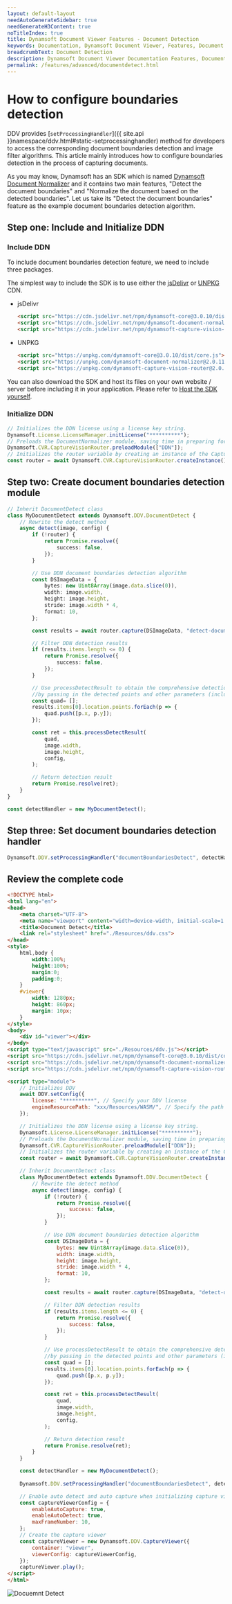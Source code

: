 ```yaml
---
layout: default-layout
needAutoGenerateSidebar: true
needGenerateH3Content: true
noTitleIndex: true
title: Dynamsoft Document Viewer Features - Document Detection
keywords: Documentation, Dynamsoft Document Viewer, Features, Document Detection
breadcrumbText: Document Detection
description: Dynamsoft Document Viewer Documentation Features, Document Detection
permalink: /features/advanced/documentdetect.html
---
```


# How to configure boundaries detection

DDV provides [`setProcessingHandler`]({{ site.api }}namespace/ddv.html#static-setprocessinghandler) method for developers to access the corresponding document boundaries detection and image filter algorithms. This article mainly introduces how to configure boundaries detection in the process of capturing documents.

As you may know, Dynamsoft has an SDK which is named [Dynamsoft Document Normalizer](https://www.dynamsoft.com/document-normalizer/docs/web/programming/javascript/user-guide/index.html#check-the-code) and it contains two main features, "Detect the document boundaries" and "Normalize the document based on the detected boundaries". Let us take its "Detect the document boundaries" feature as the example document boundaries detection algorithm.

## Step one: Include and Initialize DDN

### Include DDN

To include document boundaries detection feature, we need to include three packages.

The simplest way to include the SDK is to use either the [jsDelivr](https://jsdelivr.com/) or [UNPKG](https://unpkg.com/) CDN.

- jsDelivr

  ```html
  <script src="https://cdn.jsdelivr.net/npm/dynamsoft-core@3.0.10/dist/core.js"></script>
  <script src="https://cdn.jsdelivr.net/npm/dynamsoft-document-normalizer@2.0.11/dist/ddn.js"></script>
  <script src="https://cdn.jsdelivr.net/npm/dynamsoft-capture-vision-router@2.0.11/dist/cvr.js"></script>
  ```

- UNPKG

  ```html
  <script src="https://unpkg.com/dynamsoft-core@3.0.10/dist/core.js"></script>
  <script src="https://unpkg.com/dynamsoft-document-normalizer@2.0.11/dist/ddn.js"></script>
  <script src="https://unpkg.com/dynamsoft-capture-vision-router@2.0.11/dist/cvr.js"></script>
  ```

You can also download the SDK and host its files on your own website / server before including it in your application. Please refer to [Host the SDK yourself](https://www.dynamsoft.com/document-normalizer/docs/web/programming/javascript/user-guide/index.html#host-the-sdk-yourself).

### Initialize DDN

```typescript
// Initializes the DDN license using a license key string.
Dynamsoft.License.LicenseManager.initLicense("**********"); 
// Preloads the DocumentNormalizer module, saving time in preparing for document border detection.
Dynamsoft.CVR.CaptureVisionRouter.preloadModule(["DDN"]); 
// Initializes the router variable by creating an instance of the CaptureVisionRouter class.
const router = await Dynamsoft.CVR.CaptureVisionRouter.createInstance(); 
```

## Step two: Create document boundaries detection module

```typescript
// Inherit DocumentDetect class
class MyDocumentDetect extends Dynamsoft.DDV.DocumentDetect {
    // Rewrite the detect method
    async detect(image, config) {
        if (!router) {
            return Promise.resolve({
                success: false,
            });
        }

        // Use DDN document boundaries detection algorithm
        const DSImageData = {
            bytes: new Uint8Array(image.data.slice(0)),
            width: image.width,
            height: image.height,
            stride: image.width * 4,
            format: 10,
        };

        const results = await router.capture(DSImageData, "detect-document-boundaries");

        // Filter DDN detection results
        if (results.items.length <= 0) {
            return Promise.resolve({
                success: false,
            });
        }

        // Use processDetectResult to obtain the comprehensive detection result DocumentDetectResult 
        //by passing in the detected points and other parameters (including confidence, status, etc.).
        const quad= [];
        results.items[0].location.points.forEach(p => {
            quad.push([p.x, p.y]);
        });

        const ret = this.processDetectResult(
            quad,
            image.width,
            image.height,
            config,
        );

        // Return detection result
        return Promise.resolve(ret);
    }
}

const detectHandler = new MyDocumentDetect();
```

## Step three: Set document boundaries detection handler

```typescript
Dynamsoft.DDV.setProcessingHandler("documentBoundariesDetect", detectHandler);
```

## Review the complete code

```html
<!DOCTYPE html>
<html lang="en">
<head>
    <meta charset="UTF-8">
    <meta name="viewport" content="width=device-width, initial-scale=1.0">
    <title>Document Detect</title>
    <link rel="stylesheet" href="./Resources/ddv.css">
</head>
<style>
    html,body {
        width:100%;
        height:100%;
        margin:0;
        padding:0;
    }
    #viewer{
        width: 1280px;
        height: 860px;
        margin: 10px;
    }
</style>
<body>
    <div id="viewer"></div>
</body>
<script type="text/javascript" src="./Resources/ddv.js"></script>
<script src="https://cdn.jsdelivr.net/npm/dynamsoft-core@3.0.10/dist/core.js"></script>
<script src="https://cdn.jsdelivr.net/npm/dynamsoft-document-normalizer@2.0.11/dist/ddn.js"></script>
<script src="https://cdn.jsdelivr.net/npm/dynamsoft-capture-vision-router@2.0.11/dist/cvr.js"></script>

<script type="module">
    // Initializes DDV
    await DDV.setConfig({
        license: "**********", // Specify your DDV license
        engineResourcePath: "xxx/Resources/WASM/", // Specify the path should lead to a folder containing the distributed WASM files.
    });

    // Initializes the DDN license using a license key string.
    Dynamsoft.License.LicenseManager.initLicense("**********"); 
    // Preloads the DocumentNormalizer module, saving time in preparing for document border detection.
    Dynamsoft.CVR.CaptureVisionRouter.preloadModule(["DDN"]); 
    // Initializes the router variable by creating an instance of the CaptureVisionRouter class.
    const router = await Dynamsoft.CVR.CaptureVisionRouter.createInstance(); 

    // Inherit DocumentDetect class
    class MyDocumentDetect extends Dynamsoft.DDV.DocumentDetect {
        // Rewrite the detect method
        async detect(image, config) {
            if (!router) {
                return Promise.resolve({
                    success: false,
                });
            }

            // Use DDN document boundaries detection algorithm
            const DSImageData = {
                bytes: new Uint8Array(image.data.slice(0)),
                width: image.width,
                height: image.height,
                stride: image.width * 4,
                format: 10,
            };

            const results = await router.capture(DSImageData, "detect-document-boundaries");

            // Filter DDN detection results
            if (results.items.length <= 0) {
                return Promise.resolve({
                    success: false,
                });
            }

            // Use processDetectResult to obtain the comprehensive detection result DocumentDetectResult 
            //by passing in the detected points and other parameters (including confidence, status, etc.).
            const quad = [];
            results.items[0].location.points.forEach(p => {
                quad.push([p.x, p.y]);
            });

            const ret = this.processDetectResult(
                quad,
                image.width,
                image.height,
                config,
            );

            // Return detection result
            return Promise.resolve(ret);
        }
    }

    const detectHandler = new MyDocumentDetect();
    
    Dynamsoft.DDV.setProcessingHandler("documentBoundariesDetect", detectHandler);

    // Enable auto detect and auto capture when initializing capture viewer
    const captureViewerConfig = {
        enableAutoCapture: true,
        enableAutoDetect: true,
        maxFrameNumber: 10,
    };
    // Create the capture viewer
    const captureViewer = new Dynamsoft.DDV.CaptureViewer({
        container: "viewer",
        viewerConfig: captureViewerConfig,
    });
    captureViewer.play();
</script>
</html>
```

![Docuemnt Detect](/assets/imgs/documentdetect.GIF)

